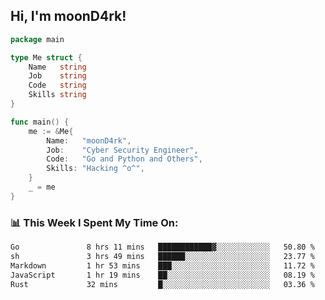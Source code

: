 <h2> Hi, I'm moonD4rk!</h2>

```go
package main

type Me struct {
	Name   string
	Job    string
	Code   string
	Skills string
}

func main() {
	me := &Me{
		Name:   "moonD4rk",
		Job:    "Cyber Security Engineer",
		Code:   "Go and Python and Others",
		Skills: "Hacking ^o^",
	}
	_ = me
}
```

<h3>📊 This Week I Spent My Time On:</h3>
<!-- <img align='right' src="https://github-readme-stats.vercel.app/api?username=moond4rk&show_icons=true&theme=radical", width="300" height="150"> -->

<!--START_SECTION:waka-->

```txt
Go               8 hrs 11 mins   ████████████▓░░░░░░░░░░░░   50.80 %
sh               3 hrs 49 mins   ██████░░░░░░░░░░░░░░░░░░░   23.77 %
Markdown         1 hr 53 mins    ███░░░░░░░░░░░░░░░░░░░░░░   11.72 %
JavaScript       1 hr 19 mins    ██░░░░░░░░░░░░░░░░░░░░░░░   08.19 %
Rust             32 mins         █░░░░░░░░░░░░░░░░░░░░░░░░   03.36 %
```

<!--END_SECTION:waka-->

